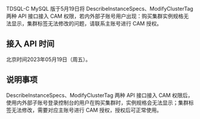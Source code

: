 ﻿TDSQL-C MySQL 版于5月19日将 DescribeInstanceSpecs、ModifyClusterTag 两种 API 接口接入 CAM 权限，若内外部子账号用户出现：购买集群实例规格无法显示，集群标签无法修改的问题，请联系主账号进行 CAM 授权。
## 接入 API 时间
北京时间2023年05月19日（周五）。
## 说明事项
DescribeInstanceSpecs、ModifyClusterTag 两种 API 接口接入 CAM 权限后，使用内外部子账号登录控制台的用户在购买集群时，实例规格会无法显示；集群标签无法修改，需要对应主账号进行 CAM 授权，授权后可正常使用。
